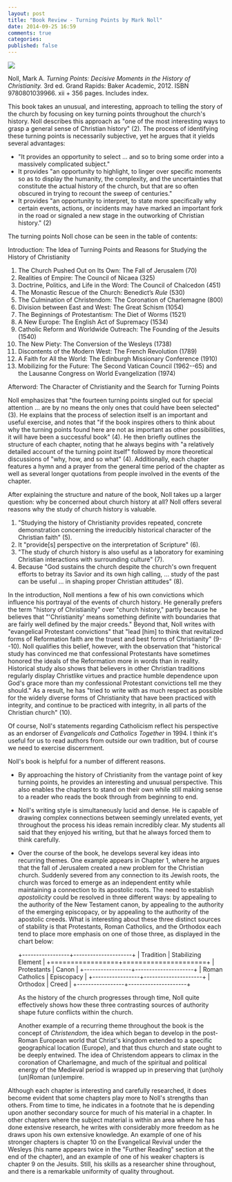 ```yaml
---
layout: post
title: "Book Review - Turning Points by Mark Noll"
date: 2014-09-25 16:59
comments: true
categories: 
published: false
---
```


![](http://duncanjohnson.ca/images/2013/12/noll.jpg)

Noll, Mark A. *Turning Points: Decisive Moments in the History of Christianity.* 3rd ed. Grand Rapids: Baker Academic, 2012. ISBN 9780801039966. xii + 356 pages. Includes index.

This book takes an unusual, and interesting, approach to telling the story of the church by focusing on key turning points throughout the church's history. Noll describes this approach as "one of the most interesting ways to grasp a general sense of Christian history" (2). The process of identifying these turning points is necessarily subjective, yet he argues that it yields several advantages:

* "It provides an opportunity to select ... and so to bring some order into a massively complicated subject."
* It provides "an opportunity to highlight, to linger over specific moments so as to display the humanity, the complexity, and the uncertainties that constitute the actual history of the church, but that are so often obscured in trying to recount the sweep of centuries."
* It provides "an opportunity to interpret, to state more specifically why certain events, actions, or incidents may have marked an important fork in the road or signaled a new stage in the outworking of Christian history." (2)

The turning points Noll chose can be seen in the table of contents:

Introduction: The Idea of Turning Points and Reasons for Studying the History of Christianity 

1. The Church Pushed Out on Its Own: The Fall of Jerusalem (70) 
2. Realities of Empire: The Council of Nicaea (325) 
3. Doctrine, Politics, and Life in the Word: The Council of Chalcedon (451) 
4. The Monastic Rescue of the Church: Benedict’s *Rule* (530)
5. The Culmination of Christendom: The Coronation of Charlemagne (800)
6. Division between East and West: The Great Schism (1054)
7. The Beginnings of Protestantism: The Diet of Worms (1521)
8. A New Europe: The English Act of Supremacy (1534)
9. Catholic Reform and Worldwide Outreach: The Founding of the Jesuits (1540)
10. The New Piety: The Conversion of the Wesleys (1738)
11. Discontents of the Modern West: The French Revolution (1789)
12. A Faith for All the World: The Edinburgh Missionary Conference (1910)
13. Mobilizing for the Future: The Second Vatican Council (1962--65) and the Lausanne Congress on World Evangelization (1974)

Afterword: The Character of Christianity and the Search for Turning Points

Noll emphasizes that "the fourteen turning points singled out for special attention ... are by no means the only ones that could have been selected" (3). He explains that the process of selection itself is an important and useful exercise, and notes that "if the book inspires others to think about why the turning points found here are not as important as other possibilities, it will have been a successful book" (4). He then briefly outlines the structure of each chapter, noting that he always begins with "a relatively detailed account of the turning point itself" followed by more theoretical discussions of "why, how, and so what" (4). Additionally, each chapter features a hymn and a prayer from the general time period of the chapter as well as several longer quotations from people involved in the events of the chapter. 

After explaining the structure and nature of the book, Noll takes up a larger question: why be concerned about church history at all? Noll offers several reasons why the study of church history is valuable.

1. "Studying the history of Christianity provides repeated, concrete demonstration concerning the irreducibly historical character of the Christian faith" (5).
2. It "provide[s] perspective on the interpretation of Scripture" (6).
3. "The study of church history is also useful as a laboratory for examining Christian interactions with surrounding culture" (7).
4. Because "God sustains the church despite the church's own frequent efforts to betray its Savior and its own high calling, ... study of the past can be useful ... in shaping proper Christian attitudes" (8).

In the introduction, Noll mentions a few of his own convictions which influence his portrayal of the events of church history. He generally prefers the term "history of Christianity" over "church history," partly because he believes that "'Christianity' means something definite with boundaries that are fairly well defined by the major creeds." Beyond that, Noll writes with "evangelical Protestant convictions" that "lead [him] to think that revitalized forms of Reformation faith are the truest and best forms of Christianity" (9--10). Noll qualifies this belief, however, with the observation that "historical study has convinced me that confessional Protestants have sometimes honored the ideals of the Reformation more in words than in reality. Historical study also shows that believers in other Christian traditions regularly display Christlike virtues and practice humble dependence upon God's grace more than my confessional Protestant convictions tell me they should." As a result, he has "tried to write with as much respect as possible for the widely diverse forms of Christianity that have been practiced with integrity, and continue to be practiced with integrity, in all parts of the Christian church" (10).

Of course, Noll's statements regarding Catholicism reflect his perspective as an endorser of *Evangelicals and Catholics Together* in 1994. I think it's useful for us to read authors from outside our own tradition, but of course we need to exercise discernment.

Noll's book is helpful for a number of different reasons. 

* By approaching the history of Christianity from the vantage point of key turning points, he provides an interesting and unusual perspective. This also enables the chapters to stand on their own while still making sense to a reader who reads the book through from beginning to end.
* Noll's writing style is simultaneously lucid and dense. He is capable of drawing complex connections between seemingly unrelated events, yet throughout the process his ideas remain incredibly clear. My students all said that they enjoyed his writing, but that he always forced them to think carefully.
* Over the course of the book, he develops several key ideas into recurring themes. One example appears in Chapter 1, where he argues that the fall of Jerusalem created a new problem for the Christian church. Suddenly severed from any connection to its Jewish roots, the church was forced to emerge as an independent entity while maintaining a connection to its apostolic roots. The need to establish *apostolicity* could be resolved in three different ways: by appealing to the authority of the New Testament canon, by appealing to the authority of the emerging episcopacy, or by appealing to the authority of the apostolic creeds. What is interesting about these three distinct sources of stability is that Protestants, Roman Catholics, and the Orthodox each tend to place more emphasis on one of those three, as displayed in the chart below:

	+-----------------+---------------------+
	| Tradition       | Stabilizing Element |
	+=================+=====================+
	| Protestants     | Canon               |
	+-----------------+---------------------+
	| Roman Catholics | Episcopacy          |
	+-----------------+---------------------+
	| Orthodox        | Creed               |
	+-----------------+---------------------+

	As the history of the church progresses through time, Noll quite effectively shows how these three contrasting sources of authority shape future conflicts within the church.

	Another example of a recurring theme throughout the book is the concept of *Christendom,* the idea which began to develop in the post-Roman European world that Christ's kingdom extended to a specific geographical location (Europe), and that thus church and state ought to be deeply entwined. The idea of Christendom appears to climax in the coronation of Charlemagne, and much of the spiritual and political energy of the Medieval period is wrapped up in preserving that (un)holy (un)Roman (un)empire.

Although each chapter is interesting and carefully researched, it does become evident that some chapters play more to Noll's strengths than others. From time to time, he indicates in a footnote that he is depending upon another secondary source for much of his material in a chapter. In other chapters where the subject material is within an area where he has done extensive research, he writes with considerably more freedom as he draws upon his own extensive knowledge. An example of one of his stronger chapters is chapter 10 on the Evangelical Revival under the Wesleys (his name appears twice in the "Further Reading" section at the end of the chapter), and an example of one of his weaker chapters is chapter 9 on the Jesuits. Still, his skills as a researcher shine throughout, and there is a remarkable uniformity of quality throughout.